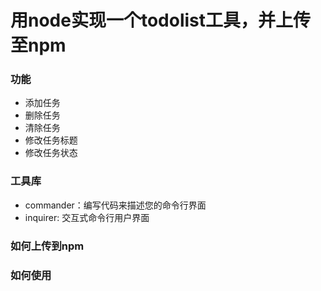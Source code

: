 # 用node实现一个todolist工具，并上传至npm

### 功能
  - 添加任务
  - 删除任务
  - 清除任务
  - 修改任务标题
  - 修改任务状态

### 工具库
  - commander：编写代码来描述您的命令行界面
  - inquirer: 交互式命令行用户界面

### 如何上传到npm

### 如何使用

